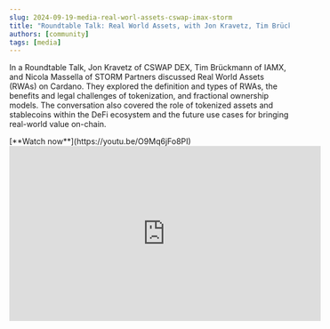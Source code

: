 ```yaml
---
slug: 2024-09-19-media-real-worl-assets-cswap-imax-storm
title: "Roundtable Talk: Real World Assets, with Jon Kravetz, Tim Brückmann & Nicola Massella"
authors: [community]
tags: [media]
---
```


In a Roundtable Talk, Jon Kravetz of CSWAP DEX, Tim Brückmann of IAMX, and Nicola Massella of STORM Partners discussed Real World Assets (RWAs) on Cardano. They explored the definition and types of RWAs, the benefits and legal challenges of tokenization, and fractional ownership models. The conversation also covered the role of tokenized assets and stablecoins within the DeFi ecosystem and the future use cases for bringing real-world value on-chain.

<div style={{ textAlign: 'right' }}>
[**Watch now**](https://youtu.be/O9Mq6jFo8PI)
</div>

<iframe width="560" height="315" src="https://www.youtube-nocookie.com/embed/O9Mq6jFo8PI" title="YouTube video player" frameborder="0" allow="accelerometer; autoplay; clipboard-write; encrypted-media; gyroscope; picture-in-picture; web-share" referrerpolicy="strict-origin-when-cross-origin" allowfullscreen></iframe>